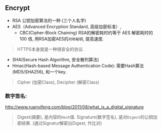 ## Encrypt

* RSA 公钥加密算法的一种 (三个人名字)
* AES（Advanced Encryption Standard, 高级加密标准）, 
  * CBC(Cipher-Block Chaining)
RSA的解密耗时约等于 AES 解密耗时的 100 倍, 用RSA加密AES的`对称秘钥`, 提高速度.
> HTTPS本身就是一种很安全的协议.
* SHA(Secure Hash Algorithm, 安全散列算法)
* Hmac(Hash-based Message Authentication Code): 需要Hash算法(MD5/SHA256), 和一个key.

> Cipher (加密Class), Decipher (解密Class)

### 数字签名:
http://www.ruanyifeng.com/blog/2011/08/what_is_a_digital_signature
> Digest(摘要), 是内容的`Hash`值.
> Signature(数字签名), 是对`Digest`的公钥加密结果. (通过Signatur解密出Digest, 作比对)